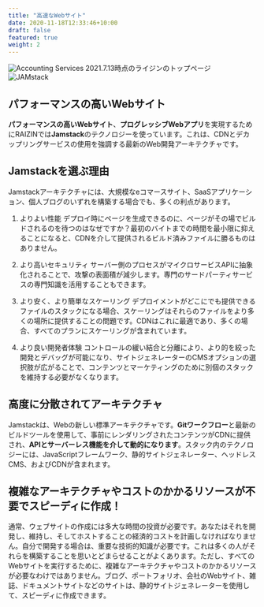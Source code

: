```yaml
---
title: "高速なWebサイト"
date: 2020-11-18T12:33:46+10:00
draft: false
featured: true
weight: 2
---
```

![Accounting Services](/images/services/performance.png)
2021.7.13時点のライジンのトップページ  
![JAMstack](/images/img-tech/777-0001-jamstack-full-logo.svg)  
## パフォーマンスの高いWebサイト
**パフォーマンスの高いWebサイト**、**プログレッシブWebアプリ**を実現するためにRAIZINでは**Jamstack**のテクノロジーを使っています。これは、CDNとデカップリングサービスの使用を強調する最新のWeb開発アーキテクチャです。
## Jamstackを選ぶ理由
Jamstackアーキテクチャには、大規模なeコマースサイト、SaaSアプリケーション、個人ブログのいずれを構築する場合でも、多くの利点があります。

1. よりよい性能
デプロイ時にページを生成できるのに、ページがその場でビルドされるのを待つのはなぜですか？最初のバイトまでの時間を最小限に抑えることになると、CDNを介して提供されるビルド済みファイルに勝るものはありません。

2. より高いセキュリティ
サーバー側のプロセスがマイクロサービスAPIに抽象化されることで、攻撃の表面積が減少します。専門のサードパーティサービスの専門知識を活用することもできます。

3. より安く、より簡単なスケーリング
デプロイメントがどこにでも提供できるファイルのスタックになる場合、スケーリングはそれらのファイルをより多くの場所に提供することの問題です。CDNはこれに最適であり、多くの場合、すべてのプランにスケーリングが含まれています。

4. より良い開発者体験
コントロールの緩い結合と分離により、より的を絞った開発とデバッグが可能になり、サイトジェネレーターのCMSオプションの選択肢が広がることで、コンテンツとマーケティングのために別個のスタックを維持する必要がなくなります。

## 高度に分散されてアーキテクチャ

Jamstackは、Webの新しい標準アーキテクチャです。**Gitワークフロー**と最新のビルドツールを使用して、事前にレンダリングされたコンテンツがCDNに提供され、**APIとサーバーレス機能を介して動的になります**。スタック内のテクノロジーには、JavaScriptフレームワーク、静的サイトジェネレーター、ヘッドレスCMS、およびCDNが含まれます。

## 複雑なアーキテクチャやコストのかかるリソースが不要でスピーディに作成！
通常、ウェブサイトの作成には多大な時間の投資が必要です。あなたはそれを開発し、維持し、そしてホストすることの経済的コストを計画しなければなりません。自分で開発する場合は、重要な技術的知識が必要です。これは多くの人がそれらを構築することを思いとどまらせることがよくあります。ただし、すべてのWebサイトを実行するために、複雑なアーキテクチャやコストのかかるリソースが必要なわけではありません。ブログ、ポートフォリオ、会社のWebサイト、雑誌、ドキュメントサイトなどのサイトは、静的サイトジェネレーターを使用して、スピーディに作成できます。